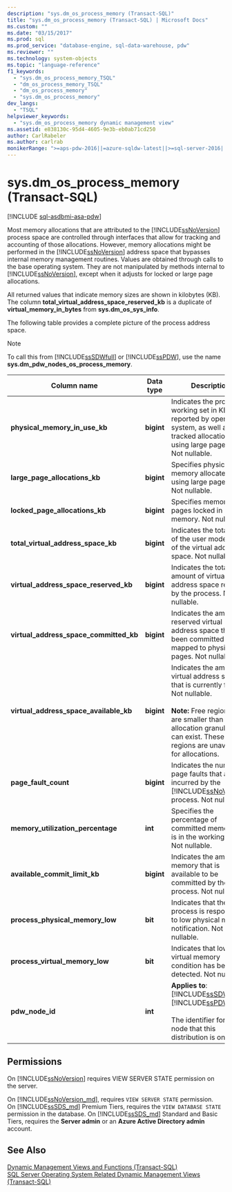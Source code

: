```yaml
---
description: "sys.dm_os_process_memory (Transact-SQL)"
title: "sys.dm_os_process_memory (Transact-SQL) | Microsoft Docs"
ms.custom: ""
ms.date: "03/15/2017"
ms.prod: sql
ms.prod_service: "database-engine, sql-data-warehouse, pdw"
ms.reviewer: ""
ms.technology: system-objects
ms.topic: "language-reference"
f1_keywords: 
  - "sys.dm_os_process_memory_TSQL"
  - "dm_os_process_memory_TSQL"
  - "dm_os_process_memory"
  - "sys.dm_os_process_memory"
dev_langs: 
  - "TSQL"
helpviewer_keywords: 
  - "sys.dm_os_process_memory dynamic management view"
ms.assetid: e838130c-95d4-4605-9e3b-eb0ab71cd250
author: CarlRabeler
ms.author: carlrab
monikerRange: ">=aps-pdw-2016||=azure-sqldw-latest||>=sql-server-2016||=sqlallproducts-allversions||>=sql-server-linux-2017||=azuresqldb-mi-current"
---
```

# sys.dm_os_process_memory (Transact-SQL)
[!INCLUDE [sql-asdbmi-asa-pdw](../../includes/applies-to-version/sql-asdbmi-asa-pdw.md)]

  Most memory allocations that are attributed to the [!INCLUDE[ssNoVersion](../../includes/ssnoversion-md.md)] process space are controlled through interfaces that allow for tracking and accounting of those allocations. However, memory allocations might be performed in the [!INCLUDE[ssNoVersion](../../includes/ssnoversion-md.md)] address space that bypasses internal memory management routines. Values are obtained through calls to the base operating system. They are not manipulated by methods internal to [!INCLUDE[ssNoVersion](../../includes/ssnoversion-md.md)], except when it adjusts for locked or large page allocations.  
  
 All returned values that indicate memory sizes are shown in kilobytes (KB). The column **total_virtual_address_space_reserved_kb** is a duplicate of **virtual_memory_in_bytes** from **sys.dm_os_sys_info**.  
  
 The following table provides a complete picture of the process address space.  
  
> [!NOTE]  
>  To call this from [!INCLUDE[ssSDWfull](../../includes/sssdwfull-md.md)] or [!INCLUDE[ssPDW](../../includes/sspdw-md.md)], use the name **sys.dm_pdw_nodes_os_process_memory**.  
  
|Column name|Data type|Description|  
|-----------------|---------------|-----------------|  
|**physical_memory_in_use_kb**|**bigint**|Indicates the process working set in KB, as reported by operating system, as well as tracked allocations by using large page APIs. Not nullable.|  
|**large_page_allocations_kb**|**bigint**|Specifies physical memory allocated by using large page APIs. Not nullable.|  
|**locked_page_allocations_kb**|**bigint**|Specifies memory pages locked in memory. Not nullable.|  
|**total_virtual_address_space_kb**|**bigint**|Indicates the total size of the user mode part of the virtual address space. Not nullable.|  
|**virtual_address_space_reserved_kb**|**bigint**|Indicates the total amount of virtual address space reserved by the process. Not nullable.|  
|**virtual_address_space_committed_kb**|**bigint**|Indicates the amount of reserved virtual address space that has been committed or mapped to physical pages. Not nullable.|  
|**virtual_address_space_available_kb**|**bigint**|Indicates the amount of virtual address space that is currently free. Not nullable.<br /><br /> **Note:** Free regions that are smaller than the allocation granularity can exist. These regions are unavailable for allocations.|  
|**page_fault_count**|**bigint**|Indicates the number of page faults that are incurred by the [!INCLUDE[ssNoVersion](../../includes/ssnoversion-md.md)] process. Not nullable.|  
|**memory_utilization_percentage**|**int**|Specifies the percentage of committed memory that is in the working set. Not nullable.|  
|**available_commit_limit_kb**|**bigint**|Indicates the amount of memory that is available to be committed by the process. Not nullable.|  
|**process_physical_memory_low**|**bit**|Indicates that the process is responding to low physical memory notification. Not nullable.|  
|**process_virtual_memory_low**|**bit**|Indicates that low virtual memory condition has been detected. Not nullable.|  
|**pdw_node_id**|**int**|**Applies to**: [!INCLUDE[ssSDWfull](../../includes/sssdwfull-md.md)], [!INCLUDE[ssPDW](../../includes/sspdw-md.md)]<br /><br /> The identifier for the node that this distribution is on.|  
  
## Permissions  
 On [!INCLUDE[ssNoVersion](../../includes/ssnoversion-md.md)] requires VIEW SERVER STATE permission on the server.  
  
On [!INCLUDE[ssNoVersion_md](../../includes/ssnoversion-md.md)], requires `VIEW SERVER STATE` permission.   
On [!INCLUDE[ssSDS_md](../../includes/sssds-md.md)] Premium Tiers, requires the `VIEW DATABASE STATE` permission in the database. On [!INCLUDE[ssSDS_md](../../includes/sssds-md.md)] Standard and Basic Tiers, requires the  **Server admin** or an **Azure Active Directory admin** account.   
  
## See Also  
 [Dynamic Management Views and Functions &#40;Transact-SQL&#41;](~/relational-databases/system-dynamic-management-views/system-dynamic-management-views.md)   
 [SQL Server Operating System Related Dynamic Management Views &#40;Transact-SQL&#41;](../../relational-databases/system-dynamic-management-views/sql-server-operating-system-related-dynamic-management-views-transact-sql.md)  
  
  


